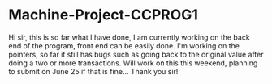 # Machine-Project-CCPROG1

Hi sir, this is so far what I have done, I am currently working on the back end of the program, front end can be easily done. I'm working on the pointers, so far it still has bugs such as going back to the original value after doing a two or more transactions. Will work on this this weekend, planning to submit on June 25 if that is fine... Thank you sir!

